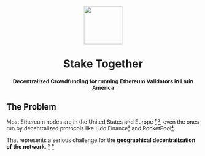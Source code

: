 <h1 align="center">
  <br>
  <img src="https://user-images.githubusercontent.com/12957692/190872812-dd6f2133-4e67-476c-ba04-6b0aa63ecde3.png" height=100 width=100 />
  <br><br>
  Stake Together
  <br>
</h1>
<h4 align="center">Decentralized Crowdfunding for running Ethereum Validators in Latin America</h4>

## The Problem

Most Ethereum nodes are in the United States and Europe [¹](https://ethernodes.org/countries) [²](https://bitnodes.io/), even the ones run by decentralized protocols like Lido Finance[³](https://lido.fi/scorecard) and RocketPool[⁴](https://stake.rocketpool.net/network).

That represents a serious challenge for the **geographical decentralization of the network**. [⁵](https://www.bloomberg.com/news/articles/2022-09-20/sec-suit-hints-at-case-for-us-jurisdiction-over-ethereum-network) [⁶](https://cointelegraph.com/news/sec-lawsuit-claims-jurisdiction-as-eth-nodes-are-clustered-in-the-us)

